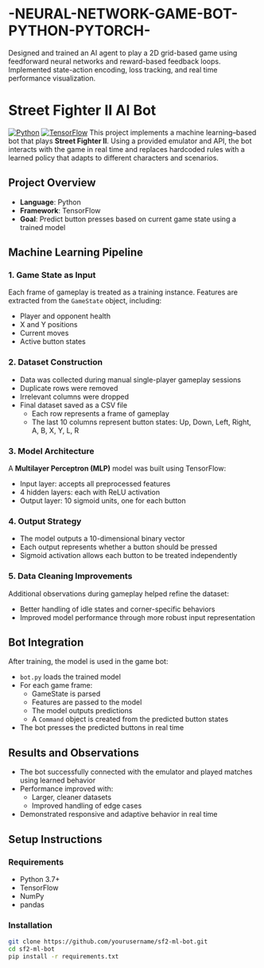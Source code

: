 # -NEURAL-NETWORK-GAME-BOT-PYTHON-PYTORCH-
 Designed and trained an AI agent to play a 2D grid-based game  using feedforward neural networks and reward-based feedback  loops. Implemented state-action encoding, loss tracking, and real time performance visualization.
# Street Fighter II AI Bot

[![Python](https://img.shields.io/badge/Python-3.7%2B-blue.svg)](https://www.python.org/)
[![TensorFlow](https://img.shields.io/badge/TensorFlow-ML-green)](https://www.tensorflow.org/)
This project implements a machine learning–based bot that plays
 **Street Fighter II**. Using a provided emulator and API, the bot interacts with the game in real time and replaces hardcoded rules with a learned policy that adapts to different characters and scenarios.

## Project Overview

- **Language**: Python  
- **Framework**: TensorFlow  
- **Goal**: Predict button presses based on current game state using a trained model

## Machine Learning Pipeline

### 1. Game State as Input

Each frame of gameplay is treated as a training instance. Features are extracted from the `GameState` object, including:

- Player and opponent health
- X and Y positions
- Current moves
- Active button states

### 2. Dataset Construction

- Data was collected during manual single-player gameplay sessions  
- Duplicate rows were removed  
- Irrelevant columns were dropped  
- Final dataset saved as a CSV file  
  - Each row represents a frame of gameplay  
  - The last 10 columns represent button states: Up, Down, Left, Right, A, B, X, Y, L, R

### 3. Model Architecture

A **Multilayer Perceptron (MLP)** model was built using TensorFlow:

- Input layer: accepts all preprocessed features  
- 4 hidden layers: each with ReLU activation  
- Output layer: 10 sigmoid units, one for each button

### 4. Output Strategy

- The model outputs a 10-dimensional binary vector  
- Each output represents whether a button should be pressed  
- Sigmoid activation allows each button to be treated independently

### 5. Data Cleaning Improvements

Additional observations during gameplay helped refine the dataset:

- Better handling of idle states and corner-specific behaviors  
- Improved model performance through more robust input representation

## Bot Integration

After training, the model is used in the game bot:

- `bot.py` loads the trained model  
- For each game frame:  
  - GameState is parsed  
  - Features are passed to the model  
  - The model outputs predictions  
  - A `Command` object is created from the predicted button states  
- The bot presses the predicted buttons in real time

## Results and Observations

- The bot successfully connected with the emulator and played matches using learned behavior  
- Performance improved with:  
  - Larger, cleaner datasets  
  - Improved handling of edge cases  
- Demonstrated responsive and adaptive behavior in real time


## Setup Instructions

### Requirements

- Python 3.7+  
- TensorFlow  
- NumPy  
- pandas

### Installation

```bash
git clone https://github.com/yourusername/sf2-ml-bot.git
cd sf2-ml-bot
pip install -r requirements.txt


